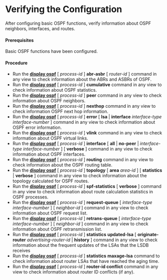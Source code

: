 Verifying the Configuration
===========================

After configuring basic OSPF functions, verify information about OSPF neighbors, interfaces, and routes.

#### Prerequisites

Basic OSPF functions have been configured.


#### Procedure

* Run the [**display ospf**](cmdqueryname=display+ospf) [ *process-id* ] **abr-asbr** [ *router-id* ] command in any view to check information about the ABRs and ASBRs of OSPF.
* Run the [**display ospf**](cmdqueryname=display+ospf) [ *process-id* ] **cumulative** command in any view to check information about OSPF statistics.
* Run the [**display ospf**](cmdqueryname=display+ospf) [ *process-id* ] **peer** command in any view to check information about OSPF neighbors.
* Run the [**display ospf**](cmdqueryname=display+ospf) [ *process-id* ] **nexthop** command in any view to check information OSPF next hop information.
* Run the [**display ospf**](cmdqueryname=display+ospf) [ *process-id* ] **error** [ **lsa** | **interface** *interface-type* *interface-number* ] command in any view to check information about OSPF error information.
* Run the [**display ospf**](cmdqueryname=display+ospf) [ *process-id* ] **vlink** command in any view to check information about OSPF virtual links.
* Run the [**display ospf**](cmdqueryname=display+ospf) [ *process-id* ] **interface** [ **all** | **no-peer** | *interface-type* *interface-number* ] [ **verbose** ] command in any view to check information about OSPF interfaces.
* Run the [**display ospf**](cmdqueryname=display+ospf) [ *process-id* ] **routing** command in any view to check information about the OSPF routing table.
* Run the [**display ospf**](cmdqueryname=display+ospf) [ *process-id* ] **topology** [ **area** *area-id* ] [ **statistics** | **verbose** ] command in any view to check information about the topology calculated for OSPF routes.
* Run the [**display ospf**](cmdqueryname=display+ospf) [ *process-id* ] **spf-statistics** [ **verbose** ] command in any view to check information about route calculation statistics in OSPF processes.
* Run the [**display ospf**](cmdqueryname=display+ospf) [ *process-id* ] **request-queue** [ *interface-type* *interface-number* ] [ *neighbor-id* ] command in any view to check information about OSPF request list.
* Run the [**display ospf**](cmdqueryname=display+ospf) [ *process-id* ] **retrans-queue** [ *interface-type* *interface-number* ] [ *neighbor-id* ] command in any view to check information about OSPF retransmission list.
* Run the [**display ospf**](cmdqueryname=display+ospf) [ *process-id* ] **statistics** **updated-lsa** [ **originate-router** *advertising-router-id* | **history** ] command in any view to check information about the frequent updates of the LSAs that the LSDB receives
* Run the [**display ospf**](cmdqueryname=display+ospf) [ *process-id* ] **statistics** **maxage-lsa** command to check information about router LSAs that have reached the aging time.
* Run the [**display ospf**](cmdqueryname=display+ospf) [ *process-id* ] **router-id conflict** command in any view to check information about router ID conflicts (if any).